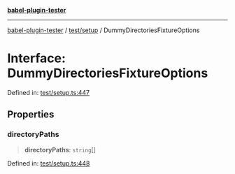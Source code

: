 [**babel-plugin-tester**](../../../README.md)

***

[babel-plugin-tester](../../../README.md) / [test/setup](../README.md) / DummyDirectoriesFixtureOptions

# Interface: DummyDirectoriesFixtureOptions

Defined in: [test/setup.ts:447](https://github.com/babel-utils/babel-plugin-tester/blob/03734eaa985470bea60d71fab1aa0d0dbdddae3c/test/setup.ts#L447)

## Properties

### directoryPaths

> **directoryPaths**: `string`[]

Defined in: [test/setup.ts:448](https://github.com/babel-utils/babel-plugin-tester/blob/03734eaa985470bea60d71fab1aa0d0dbdddae3c/test/setup.ts#L448)
